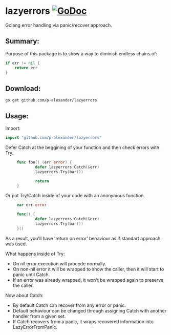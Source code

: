 # lazyerrors [![GoDoc](https://img.shields.io/badge/godoc-Reference-brightgreen.svg?style=flat)](https://godoc.org/github.com/p-alexander/lazyerrors)

Golang error handling via panic/recover approach.

## Summary:

Purpose of this package is to show a way to diminish endless chains of:

```go
if err != nil {
	return err
}
```

## Download:

`go get github.com/p-alexander/lazyerrors`

## Usage:

Import:

```go
import "github.com/p-alexander/lazyerrors"
```

 Defer Catch at the beggining of your function and then check errors with Try.

```go
     func foo() (err error) {
             defer lazyerrors.Catch(&err)
             lazyerrors.Try(bar())

             return
     }
```

 Or put Try/Catch inside of your code with an anonymous function.

```go
     var err error

     func() {
             defer lazyerrors.Catch(&err)
             lazyerrors.Try(bar())
     }()
```

 As a result, you'll have 'return on error' behaviour as if standart approach was used.

 What happens inside of Try:
 - On nil error execution will procede normally.
 - On non-nil error it will be wrapped to show the caller, then it will start to panic until Catch.
 - If an error was already wrapped, it won't be wrapped again to preserve the caller.

 Now about Catch:
 - By default Catch can recover from any error or panic.
 - Default behaviour can be changed through assigning Catch with another handler from a given set.
 - If Catch recovers from a panic, it wraps recovered information into LazyErrorFromPanic.
